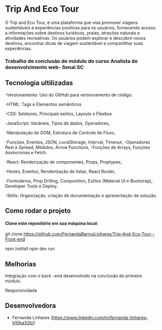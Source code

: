 # Trip And Eco Tour

O Trip and Eco Tour, é uma plataforma que visa promover viagens sustentáveis e experiências positivas para os usuários, fornecendo acesso a informações sobre destinos turísticos, praias, atrações naturais e atividades recreativas. Os usuários podem explorar e descobrir novos destinos, encontrar dicas de viagem sustentável e compartilhar suas experiências.


<!-- <img alt="Tela1" src=""> -->


### Trabalho de conclusão de módulo do curso Analista de desenvolvimento web- Senai SC
## Tecnologia ultilizadas

-Versionamento: Uso do GitHub para versionamento de código.

-HTML: Tags e Elementos semânticos

-CSS: Seletores, Principais estilos, Layouts e Flexbox

-JavaScript: Variáveis, Tipos de dados, Operadores, 

-Manipulação do DOM, Estrutura de Controle de Fluxo, 

-Funções, Eventos, JSON, LocalStorage, Interval, Timeout, -Operadores Rest e Spread, Módulos, Arrow Functions, -Funções de Arrays, Funções Assíncronas e Fetch.

-React: Renderização de componentes, Props, Proptypes,

-Hooks, Eventos, Renderização de listas, React Router,

 -Formulários, Prop Drilling, Composition, Estilos (Material UI e Bootstrap), Developer Tools e Deploy.

-Skills: Organização, criação de documentação e apresentação de solução.

## Como rodar o projeto

#### Clone este repositório em sua máquina local:

git clone https://github.com/FernandaBarrosLinhares/Trip-And-Eco-Tour--Front-end


npm insttall
npm dev run

## Melhorias

Integração com o back -end desenvolvido na conclusão do primeiro módulo.

Responsividade



## Desenvolvedora

- Fernanda Linhares (https://www.linkedin.com/in/fernanda-linhares-b10ba32b/)













